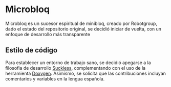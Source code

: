 # Microbloq
Microbloq es un sucesor espiritual de minibloq, creado por Robotgroup, dado el
estado del repositorio original, se decidió iniciar de vuelta, con un enfoque
de desarrollo más transparente

## Estilo de código
Para establecer un entorno de trabajo sano, se decidió apegarse a la filosofia
de desarrollo [Suckless](https://suckless.org/coding_style/), complementando
con el uso de la herramienta [Doxygen](https://doxygen.nl). Asimismo, se
solicita que las contribuciones incluyan comentarios y variables en la lengua
española.
